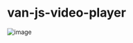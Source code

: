 # van-js-video-player

![image](https://user-images.githubusercontent.com/34531794/109447385-988ab200-7a54-11eb-92ff-504e359ead31.png)
